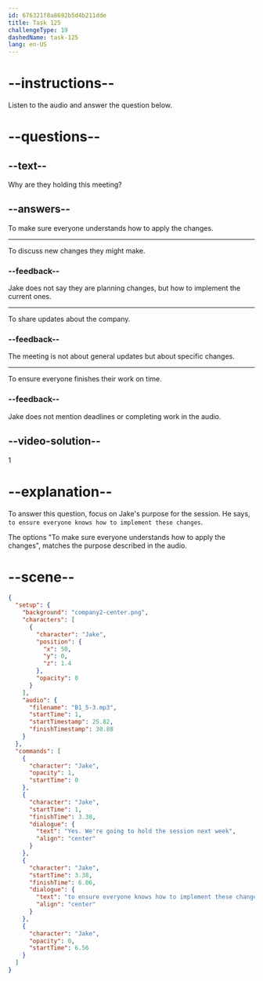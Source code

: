 ```yaml
---
id: 676321f8a8692b5d4b211dde
title: Task 125
challengeType: 19
dashedName: task-125
lang: en-US
---
```

<!-- (audio) Jake: Yes, we're going to hold a session next week to ensure everyone knows how to implement these changes. -->

# --instructions--

Listen to the audio and answer the question below.

# --questions--

## --text--

Why are they holding this meeting?

## --answers--

To make sure everyone understands how to apply the changes.

---

To discuss new changes they might make.

### --feedback--

Jake does not say they are planning changes, but how to implement the current ones.

---

To share updates about the company.

### --feedback--

The meeting is not about general updates but about specific changes.

---

To ensure everyone finishes their work on time.

### --feedback--

Jake does not mention deadlines or completing work in the audio.

## --video-solution--

1

# --explanation--

To answer this question, focus on Jake's purpose for the session. He says, `to ensure everyone knows how to implement these changes`. 

The options "To make sure everyone understands how to apply the changes", matches the purpose described in the audio.

# --scene--

```json
{
  "setup": {
    "background": "company2-center.png",
    "characters": [
      {
        "character": "Jake",
        "position": {
          "x": 50,
          "y": 0,
          "z": 1.4
        },
        "opacity": 0
      }
    ],
    "audio": {
      "filename": "B1_5-3.mp3",
      "startTime": 1,
      "startTimestamp": 25.82,
      "finishTimestamp": 30.88
    }
  },
  "commands": [
    {
      "character": "Jake",
      "opacity": 1,
      "startTime": 0
    },
    {
      "character": "Jake",
      "startTime": 1,
      "finishTime": 3.38,
      "dialogue": {
        "text": "Yes. We're going to hold the session next week",
        "align": "center"
      }
    },
    {
      "character": "Jake",
      "startTime": 3.38,
      "finishTime": 6.06,
      "dialogue": {
        "text": "to ensure everyone knows how to implement these changes.",
        "align": "center"
      }
    },
    {
      "character": "Jake",
      "opacity": 0,
      "startTime": 6.56
    }
  ]
}
```
